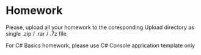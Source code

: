 # Homework

Please, upload all your homework to the coresponding Upload directory as single .zip / .rar / .7z file

For C# Basics homework, please use C# Console application template only 